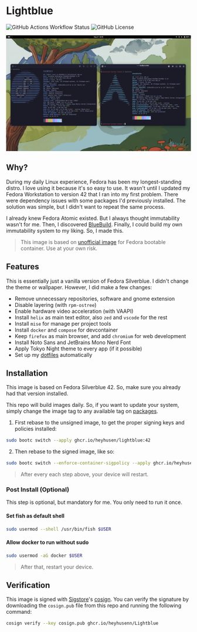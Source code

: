 # Lightblue

![GitHub Actions Workflow Status](https://img.shields.io/github/actions/workflow/status/heyhusen/lightblue/build.yml?style=flat-square&label=CI) ![GitHub License](https://img.shields.io/github/license/heyhusen/lightblue?style=flat-square)

![Screenshot](./screenshot.png)

## Why?

During my daily Linux experience, Fedora has been my longest-standing distro. I
love using it because it's so easy to use. It wasn't until I updated my Fedora
Workstation to version 42 that I ran into my first problem. There were
dependency issues with some packages I'd previously installed. The solution was
simple, but I didn't want to repeat the same process.

I already knew Fedora Atomic existed. But I always thought immutability wasn't
for me. Then, I discovered [BlueBuild](https://blue-build.org/). Finally, I
could build my own immutability system to my liking. So, I made this.

> This image is based on
[unofficial image](https://gitlab.com/fedora/ostree/ci-test) for Fedora bootable
container. Use at your own risk.

## Features

This is essentially just a vanilla version of Fedora Silverblue. I didn't change
the theme or wallpaper. However, I did make a few changes:

- Remove unnecessary repositories, software and gnome extension
- Disable layering (with `rpm-ostree`)
- Enable hardware video acceleration (with VAAPI)
- Install `helix` as main text editor, also `zed` and `vscode` for the rest
- Install `mise` for manage per project tools
- Install `docker` and `compose` for devcontainer
- Keep `firefox` as main browser, and add `chromium` for web development
- Install Noto Sans and JetBrains Mono Nerd Font
- Apply Tokyo Night theme to every app (if it possible)
- Set up my [dotfiles](https://github.com/heyhusen/dotfiles) automatically

## Installation

This image is based on Fedora Silverblue 42. So, make sure you already had that
version installed.

This repo will build images daily. So, if you want to update your system, simply
change the image tag to any available tag on [packages](https://github.com/heyhusen?tab=packages&repo_name=lightblue).

1.  First rebase to the unsigned image, to get the proper signing keys and
policies installed:

  ```sh
  sudo bootc switch --apply ghcr.io/heyhusen/lightblue:42
  ```
2. Then rebase to the signed image, like so:

  ```sh
  sudo bootc switch --enforce-container-sigpolicy --apply ghcr.io/heyhusen/lightblue:42
  ```
> After every each step above, your device will restart.

### Post Install (Optional)

This step is optional, but mandatory for me. You only need to run it once.

#### Set fish as default shell

```sh
sudo usermod --shell /usr/bin/fish $USER
```

#### Allow docker to run without sudo

```sh
sudo usermod -aG docker $USER
```

> After that, restart your device.

## Verification

This image is signed with [Sigstore](https://www.sigstore.dev/)'s [cosign](https://github.com/sigstore/cosign). You can verify the signature by
downloading the `cosign.pub` file from this repo and running the following
command:

```sh
cosign verify --key cosign.pub ghcr.io/heyhusenn/Lightblue
```
